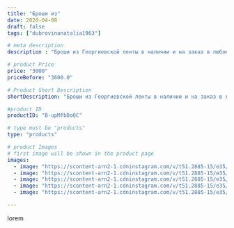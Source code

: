 ```yaml
---
title: "Броши из"
date: 2020-04-08
draft: false
tags: ["dubrovinanatalia1963"]

# meta description
description : "Броши из Георгиевской ленты в наличии и на заказ в любом количестве.Обращаться в личку."

# product Price
price: "3000"
priceBefore: "3600.0"

# Product Short Description
shortDescription: "Броши из Георгиевской ленты в наличии и на заказ в любом количестве.Обращаться в личку."

#product ID
productID: "B-upMfbDoQC"

# type must be "products"
type: "products"

# product Images
# first image will be shown in the product page
images:
  - image: "https://scontent-arn2-1.cdninstagram.com/v/t51.2885-15/e35/92260531_222064772334904_2872020120544494522_n.jpg?se=7&tp=1&_nc_ht=scontent-arn2-1.cdninstagram.com&_nc_cat=104&_nc_ohc=H8pO-zvH3OoAX8dcMzN&ccb=7-4&oh=149fcdf710b7aa8513cab73942f78945&oe=6084CBC1&ig_cache_key=MjI4Mjk0MzIzNTg4MDg2NDYyMA%3D%3D.2-ccb7-4"
  - image: "https://scontent-arn2-1.cdninstagram.com/v/t51.2885-15/e35/92289182_630056484507718_2435768450114122655_n.jpg?se=7&tp=1&_nc_ht=scontent-arn2-1.cdninstagram.com&_nc_cat=110&_nc_ohc=QJ7e8-2ksmwAX84czSF&ccb=7-4&oh=b051b5ce352252de014d8c553bf4672d&oe=60840EC6&ig_cache_key=MjI4Mjk0MzIzNTkwNTg4NjM5MA%3D%3D.2-ccb7-4"
  - image: "https://scontent-arn2-1.cdninstagram.com/v/t51.2885-15/e35/92502476_2881486865298435_429694616087958882_n.jpg?se=7&tp=1&_nc_ht=scontent-arn2-1.cdninstagram.com&_nc_cat=103&_nc_ohc=Aqhad9YbkjoAX_PBKPC&ccb=7-4&oh=4852b464e28f2e7ce5acc2b4368aab93&oe=60824B6B&ig_cache_key=MjI4Mjk0MzIzNTg5NzU5NzI4MQ%3D%3D.2-ccb7-4"
  - image: "https://scontent-arn2-1.cdninstagram.com/v/t51.2885-15/e35/92571791_584431629086467_5463918782197917271_n.jpg?se=7&tp=1&_nc_ht=scontent-arn2-1.cdninstagram.com&_nc_cat=107&_nc_ohc=BiCryNd68ngAX9xxcDg&ccb=7-4&oh=6cb15a1b80967356bb32d2b6d5595147&oe=6083AE6C&ig_cache_key=MjI4Mjk0MzIzNTkxNDI0NDA2OQ%3D%3D.2-ccb7-4"
  - image: "https://scontent-arn2-1.cdninstagram.com/v/t51.2885-15/e35/92414680_532683310984147_3150039339146804604_n.jpg?se=7&tp=1&_nc_ht=scontent-arn2-1.cdninstagram.com&_nc_cat=107&_nc_ohc=jJHyEvbEH_gAX9X59-9&ccb=7-4&oh=ef115efde39d3c46122cc7a9fd31702b&oe=6084F117&ig_cache_key=MjI4Mjk0MzIzNTg3MjM5NjM4Mg%3D%3D.2-ccb7-4"

---
```

lorem
